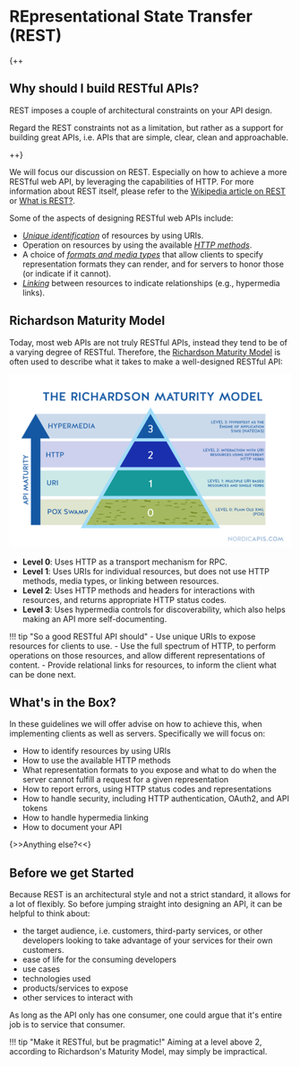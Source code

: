 # REpresentational State Transfer (REST)

{++

## Why should I build RESTful APIs?

REST imposes a couple of architectural constraints on your API design.

Regard the REST constraints not as a limitation, but rather as a support for building great APIs, i.e. APIs that are simple, clear, clean and approachable.

++}

We will focus our discussion on REST. Especially on how to achieve a more RESTful web API, by leveraging the capabilities of HTTP. For more information about REST itself, please refer to the [Wikipedia article on REST](http://en.wikipedia.org/wiki/Representational_state_transfer) or [What is REST?](<https://www.restapitutorial.com/lessons/whatisrest.html>).

Some of the aspects of designing RESTful web APIs include:

- *[Unique identification](resource_identifiers)* of resources by using URIs.
- Operation on resources by using the available *[HTTP methods](methods)*.
- A choice of *[formats and media types](representations/#format-and-a-media-type)* that allow clients to specify representation formats they can render, and for servers to honor those (or indicate if it cannot).
- *[Linking](hypermedia)* between resources to indicate relationships (e.g., hypermedia links).

## Richardson Maturity Model

Today, most web APIs are not truly RESTful APIs, instead they tend to be of a varying degree of RESTful. Therefore, the [Richardson Maturity Model](http://martinfowler.com/articles/richardsonMaturityModel.html) is often used to describe what it takes to make a well-designed RESTful API:

![ichardson Maturity Model](./imgs/richardson-maturity-model.png)

- **Level 0**: Uses HTTP as a transport mechanism for RPC.
- **Level 1**: Uses URIs for individual resources, but does not use HTTP methods, media types, or linking between resources.
- **Level 2**: Uses HTTP methods and headers for interactions with resources, and returns appropriate HTTP status codes.
- **Level 3**: Uses hypermedia controls for discoverability, which also helps making an API more self-documenting.

!!! tip "So a good RESTful API should"
    - Use unique URIs to expose resources for clients to use.
    - Use the full spectrum of HTTP, to perform operations on those resources, and allow different representations of content.
    - Provide relational links for resources, to inform the client what can be done next.

## What's in the Box?

In these guidelines we will offer advise on how to achieve this, when implementing clients as well as servers. Specifically we will focus on:

- How to identify resources by using URIs
- How to use the available HTTP methods
- What representation formats to you expose and what to do when the server cannot fulfill a request for a given representation
- How to report errors, using HTTP status codes and representations
- How to handle security, including HTTP authentication, OAuth2, and API tokens
- How to handle hypermedia linking
- How to document your API

{>>Anything else?<<}

## Before we get Started

Because REST is an architectural style and not a strict standard, it allows for a lot of flexibly. So before jumping straight into designing an API, it can be helpful to think about:

- the target audience, i.e. customers, third-party services, or other developers looking to take advantage of your services for their own customers.
- ease of life for the consuming developers
- use cases
- technologies used
- products/services to expose
- other services to interact with

As long as the API only has one consumer, one could argue that it's entire job is to service that consumer. 

!!! tip "Make it RESTful, but be pragmatic!"
    Aiming at a level above 2, according to Richardson's Maturity Model, may simply be impractical.